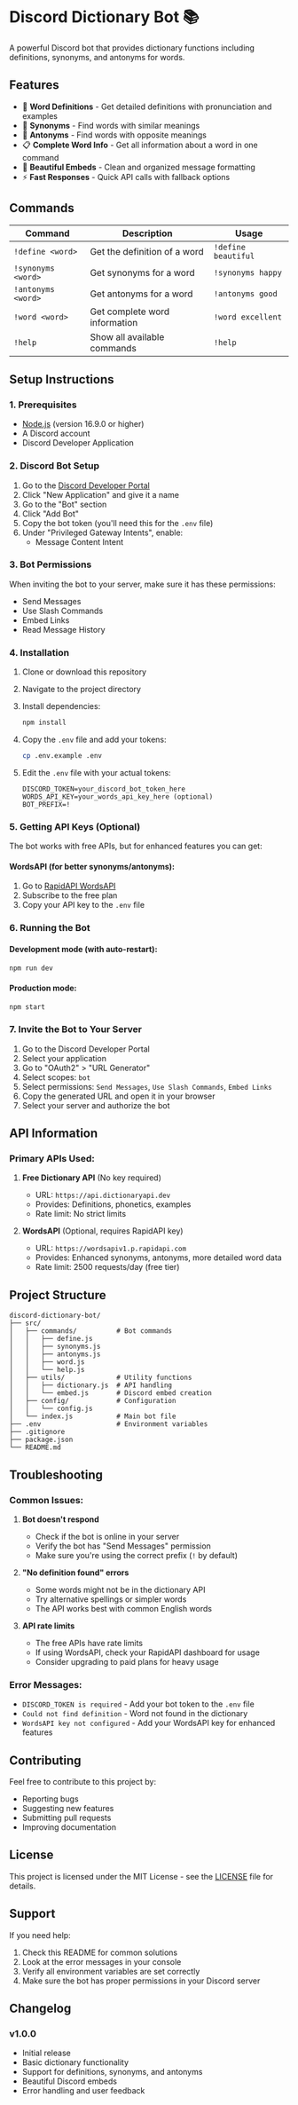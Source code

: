 # Discord Dictionary Bot 📚

A powerful Discord bot that provides dictionary functions including definitions, synonyms, and antonyms for words.

## Features

- 📖 **Word Definitions** - Get detailed definitions with pronunciation and examples
- 🔗 **Synonyms** - Find words with similar meanings
- 🔀 **Antonyms** - Find words with opposite meanings
- 📋 **Complete Word Info** - Get all information about a word in one command
- 🎨 **Beautiful Embeds** - Clean and organized message formatting
- ⚡ **Fast Responses** - Quick API calls with fallback options

## Commands

| Command | Description | Usage |
|---------|-------------|-------|
| `!define <word>` | Get the definition of a word | `!define beautiful` |
| `!synonyms <word>` | Get synonyms for a word | `!synonyms happy` |
| `!antonyms <word>` | Get antonyms for a word | `!antonyms good` |
| `!word <word>` | Get complete word information | `!word excellent` |
| `!help` | Show all available commands | `!help` |

## Setup Instructions

### 1. Prerequisites

- [Node.js](https://nodejs.org/) (version 16.9.0 or higher)
- A Discord account
- Discord Developer Application

### 2. Discord Bot Setup

1. Go to the [Discord Developer Portal](https://discord.com/developers/applications)
2. Click "New Application" and give it a name
3. Go to the "Bot" section
4. Click "Add Bot"
5. Copy the bot token (you'll need this for the `.env` file)
6. Under "Privileged Gateway Intents", enable:
   - Message Content Intent

### 3. Bot Permissions

When inviting the bot to your server, make sure it has these permissions:
- Send Messages
- Use Slash Commands
- Embed Links
- Read Message History

### 4. Installation

1. Clone or download this repository
2. Navigate to the project directory
3. Install dependencies:
   ```bash
   npm install
   ```

4. Copy the `.env` file and add your tokens:
   ```bash
   cp .env.example .env
   ```

5. Edit the `.env` file with your actual tokens:
   ```env
   DISCORD_TOKEN=your_discord_bot_token_here
   WORDS_API_KEY=your_words_api_key_here (optional)
   BOT_PREFIX=!
   ```

### 5. Getting API Keys (Optional)

The bot works with free APIs, but for enhanced features you can get:

#### WordsAPI (for better synonyms/antonyms):
1. Go to [RapidAPI WordsAPI](https://rapidapi.com/dpventures/api/wordsapi)
2. Subscribe to the free plan
3. Copy your API key to the `.env` file

### 6. Running the Bot

#### Development mode (with auto-restart):
```bash
npm run dev
```

#### Production mode:
```bash
npm start
```

### 7. Invite the Bot to Your Server

1. Go to the Discord Developer Portal
2. Select your application
3. Go to "OAuth2" > "URL Generator"
4. Select scopes: `bot`
5. Select permissions: `Send Messages`, `Use Slash Commands`, `Embed Links`
6. Copy the generated URL and open it in your browser
7. Select your server and authorize the bot

## API Information

### Primary APIs Used:

1. **Free Dictionary API** (No key required)
   - URL: `https://api.dictionaryapi.dev`
   - Provides: Definitions, phonetics, examples
   - Rate limit: No strict limits

2. **WordsAPI** (Optional, requires RapidAPI key)
   - URL: `https://wordsapiv1.p.rapidapi.com`
   - Provides: Enhanced synonyms, antonyms, more detailed word data
   - Rate limit: 2500 requests/day (free tier)

## Project Structure

```
discord-dictionary-bot/
├── src/
│   ├── commands/          # Bot commands
│   │   ├── define.js
│   │   ├── synonyms.js
│   │   ├── antonyms.js
│   │   ├── word.js
│   │   └── help.js
│   ├── utils/             # Utility functions
│   │   ├── dictionary.js  # API handling
│   │   └── embed.js       # Discord embed creation
│   ├── config/            # Configuration
│   │   └── config.js
│   └── index.js           # Main bot file
├── .env                   # Environment variables
├── .gitignore
├── package.json
└── README.md
```

## Troubleshooting

### Common Issues:

1. **Bot doesn't respond**
   - Check if the bot is online in your server
   - Verify the bot has "Send Messages" permission
   - Make sure you're using the correct prefix (`!` by default)

2. **"No definition found" errors**
   - Some words might not be in the dictionary API
   - Try alternative spellings or simpler words
   - The API works best with common English words

3. **API rate limits**
   - The free APIs have rate limits
   - If using WordsAPI, check your RapidAPI dashboard for usage
   - Consider upgrading to paid plans for heavy usage

### Error Messages:

- `DISCORD_TOKEN is required` - Add your bot token to the `.env` file
- `Could not find definition` - Word not found in the dictionary
- `WordsAPI key not configured` - Add your WordsAPI key for enhanced features

## Contributing

Feel free to contribute to this project by:
- Reporting bugs
- Suggesting new features
- Submitting pull requests
- Improving documentation

## License

This project is licensed under the MIT License - see the [LICENSE](LICENSE) file for details.

## Support

If you need help:
1. Check this README for common solutions
2. Look at the error messages in your console
3. Verify all environment variables are set correctly
4. Make sure the bot has proper permissions in your Discord server

## Changelog

### v1.0.0
- Initial release
- Basic dictionary functionality
- Support for definitions, synonyms, and antonyms
- Beautiful Discord embeds
- Error handling and user feedback
